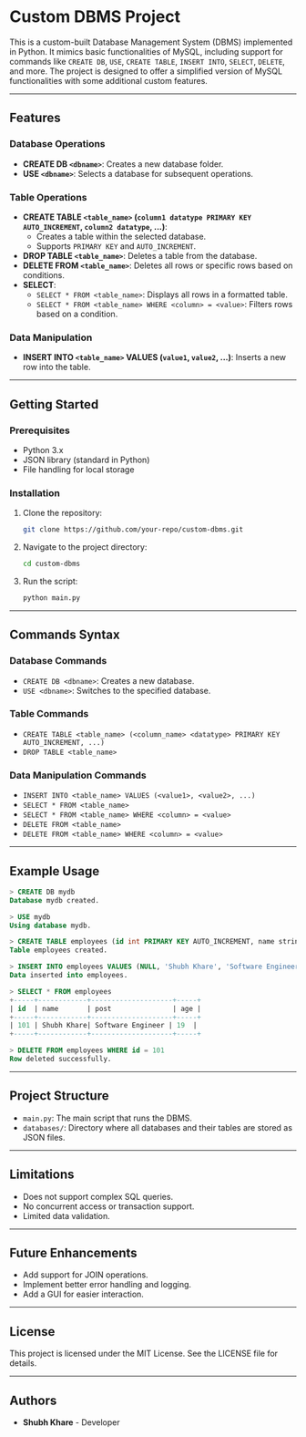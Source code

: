 # Custom DBMS Project

This is a custom-built Database Management System (DBMS) implemented in Python. It mimics basic functionalities of MySQL, including support for commands like `CREATE DB`, `USE`, `CREATE TABLE`, `INSERT INTO`, `SELECT`, `DELETE`, and more. The project is designed to offer a simplified version of MySQL functionalities with some additional custom features.

---

## Features

### Database Operations
- **CREATE DB `<dbname>`**: Creates a new database folder.
- **USE `<dbname>`**: Selects a database for subsequent operations.

### Table Operations
- **CREATE TABLE `<table_name>` (`column1 datatype PRIMARY KEY AUTO_INCREMENT`, `column2 datatype`, ...)**:
  - Creates a table within the selected database.
  - Supports `PRIMARY KEY` and `AUTO_INCREMENT`.
- **DROP TABLE `<table_name>`**: Deletes a table from the database.
- **DELETE FROM `<table_name>`**: Deletes all rows or specific rows based on conditions.
- **SELECT**:
  - `SELECT * FROM <table_name>`: Displays all rows in a formatted table.
  - `SELECT * FROM <table_name> WHERE <column> = <value>`: Filters rows based on a condition.

### Data Manipulation
- **INSERT INTO `<table_name>` VALUES (`value1`, `value2`, ...)**: Inserts a new row into the table.

---

## Getting Started

### Prerequisites
- Python 3.x
- JSON library (standard in Python)
- File handling for local storage

### Installation
1. Clone the repository:
   ```bash
   git clone https://github.com/your-repo/custom-dbms.git
   ```
2. Navigate to the project directory:
   ```bash
   cd custom-dbms
   ```
3. Run the script:
   ```bash
   python main.py
   ```

---

## Commands Syntax

### Database Commands
- `CREATE DB <dbname>`: Creates a new database.
- `USE <dbname>`: Switches to the specified database.

### Table Commands
- `CREATE TABLE <table_name> (<column_name> <datatype> PRIMARY KEY AUTO_INCREMENT, ...)`
- `DROP TABLE <table_name>`

### Data Manipulation Commands
- `INSERT INTO <table_name> VALUES (<value1>, <value2>, ...)`
- `SELECT * FROM <table_name>`
- `SELECT * FROM <table_name> WHERE <column> = <value>`
- `DELETE FROM <table_name>`
- `DELETE FROM <table_name> WHERE <column> = <value>`

---

## Example Usage

```sql
> CREATE DB mydb
Database mydb created.

> USE mydb
Using database mydb.

> CREATE TABLE employees (id int PRIMARY KEY AUTO_INCREMENT, name string, post string, age int)
Table employees created.

> INSERT INTO employees VALUES (NULL, 'Shubh Khare', 'Software Engineer', 19)
Data inserted into employees.

> SELECT * FROM employees
+-----+------------+--------------------+-----+
| id  | name       | post               | age |
+-----+------------+--------------------+-----+
| 101 | Shubh Khare| Software Engineer | 19  |
+-----+------------+--------------------+-----+

> DELETE FROM employees WHERE id = 101
Row deleted successfully.
```

---

## Project Structure

- `main.py`: The main script that runs the DBMS.
- `databases/`: Directory where all databases and their tables are stored as JSON files.

---

## Limitations
- Does not support complex SQL queries.
- No concurrent access or transaction support.
- Limited data validation.

---

## Future Enhancements
- Add support for JOIN operations.
- Implement better error handling and logging.
- Add a GUI for easier interaction.

---

## License
This project is licensed under the MIT License. See the LICENSE file for details.

---

## Authors
- **Shubh Khare** - Developer
